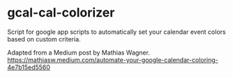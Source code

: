 # gcal-cal-colorizer
Script for google app scripts to automatically set your calendar event colors based on custom criteria.

Adapted from a Medium post by Mathias Wagner. https://mathiasw.medium.com/automate-your-google-calendar-coloring-4e7b15ed5560
